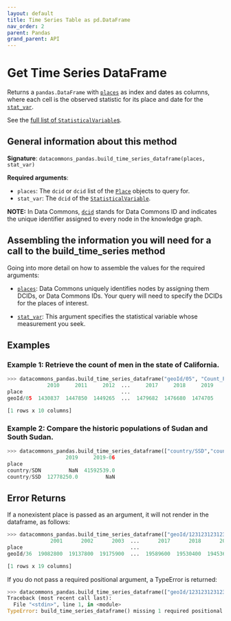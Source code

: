 ```yaml
---
layout: default
title: Time Series Table as pd.DataFrame
nav_order: 2
parent: Pandas
grand_parent: API
---
```


# Get Time Series DataFrame

Returns a `pandas.DataFrame` with [`places`](https://datacommons.org/browser/Place)
as index and dates as columns, where each cell is the observed statistic for
its place and date for the 
[`stat_var`](https://datacommons.org/browser/StatisticalVariable).

See the [full list of `StatisticalVariable`s](/statistical_variables.html).

## General information about this method

**Signature**: `datacommons_pandas.build_time_series_dataframe(places, stat_var)`

**Required arguments**:

* `places`: The `dcid` or `dcid` list of the [`Place`](https://datacommons.org/browser/Place) objects to query for.
* `stat_var`: The `dcid` of the [`StatisticalVariable`](https://datacommons.org/browser/StatisticalVariable).

**NOTE:** In Data Commons, [`dcid`](/glossary.html) stands for Data Commons ID and indicates the unique identifier assigned to every node in the knowledge graph.

## Assembling the information you will need for a call to the build_time_series method

Going into more detail on how to assemble the values for the required arguments:

 - [`places`](/glossary.html): Data Commons uniquely identifies nodes by assigning them DCIDs, or Data Commons IDs. Your query will need to specify the DCIDs for the places of interest.

 - [`stat_var`](/glossary.html): This argument specifies the statistical variable whose measurement you seek.

## Examples

### Example 1: Retrieve the count of men in the state of California.

```python
>>> datacommons_pandas.build_time_series_dataframe("geoId/05", "Count_Person_Male")
             2010     2011     2012  ...     2017     2018     2019
place                                ...                           
geoId/05  1430837  1447850  1449265  ...  1479682  1476680  1474705

[1 rows x 10 columns]
```

### Example 2: Compare the historic populations of Sudan and South Sudan.

```python
>>> datacommons_pandas.build_time_series_dataframe(["country/SSD","country/SDN"], "Count_Person")
                   2019     2019-06
place                              
country/SDN         NaN  41592539.0
country/SSD  12778250.0         NaN
```

## Error Returns

If a nonexistent place is passed as an argument, it will not render in the dataframe, as follows:

```python
>>> datacommons_pandas.build_time_series_dataframe(["geoId/123123123123123123","geoId/36"], "Count_Person")
              2001      2002      2003  ...      2017      2018      2019
place                                   ...                              
geoId/36  19082800  19137800  19175900  ...  19589600  19530400  19453600

[1 rows x 19 columns]
```

If you do not pass a required positional argument, a TypeError is returned:

```python
>>> datacommons_pandas.build_time_series_dataframe(["geoId/123123123123123123","geoId/36"])
Traceback (most recent call last):
  File "<stdin>", line 1, in <module>
TypeError: build_time_series_dataframe() missing 1 required positional argument: 'stat_var'
```
